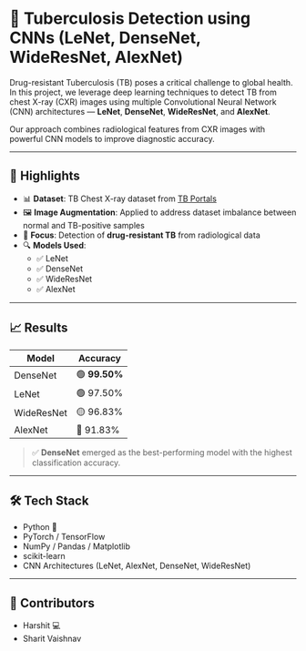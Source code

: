 # 🧠 Tuberculosis Detection using CNNs (LeNet, DenseNet, WideResNet, AlexNet)

Drug-resistant Tuberculosis (TB) poses a critical challenge to global health. In this project, we leverage deep learning techniques to detect TB from chest X-ray (CXR) images using multiple Convolutional Neural Network (CNN) architectures — **LeNet**, **DenseNet**, **WideResNet**, and **AlexNet**.

Our approach combines radiological features from CXR images with powerful CNN models to improve diagnostic accuracy.

---

## 🚀 Highlights

- 📊 **Dataset**: TB Chest X-ray dataset from [TB Portals](https://tbportals.niaid.nih.gov/)
- 🖼️ **Image Augmentation**: Applied to address dataset imbalance between normal and TB-positive samples
- 🧬 **Focus**: Detection of **drug-resistant TB** from radiological data
- 🔍 **Models Used**:
  - ✅ LeNet
  - ✅ DenseNet
  - ✅ WideResNet
  - ✅ AlexNet

---

## 📈 Results

| Model       | Accuracy |
|-------------|----------|
| DenseNet    | 🟢 **99.50%** |
| LeNet       | 🟢 97.50%  |
| WideResNet  | 🟡 96.83%  |
| AlexNet     | 🔵 91.83%  |

> ✅ **DenseNet** emerged as the best-performing model with the highest classification accuracy.

---

## 🛠️ Tech Stack

- Python 🐍
- PyTorch / TensorFlow
- NumPy / Pandas / Matplotlib
- scikit-learn
- CNN Architectures (LeNet, AlexNet, DenseNet, WideResNet)

---

## 🤝 Contributors  
- Harshit 💻
- Sharit Vaishnav

